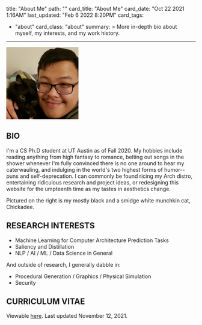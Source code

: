 title: "About Me"
path: ""
card_title: "About Me"
card_date: "Oct 22 2021 1:16AM"
last_updated: "Feb 6 2022 8:20PM"
card_tags:
- "about"
card_class: "about"
summary: >
  More in-depth bio about myself, my interests, and my work history.

---

![profile pic](/static/media/profile.png)

## BIO

I'm a CS Ph.D student at UT Austin as of Fall 2020. My hobbies include reading
anything from high fantasy to romance, belting out songs in the shower whenever
I'm fully convinced there is no one around to hear my caterwauling, and
indulging in the world's two highest forms of humor--puns and self-deprecation.
I can commonly be found ricing my Arch distro, entertaining ridiculous research
and project ideas, or redesigning this website for the umpteenth time as my
tastes in aesthetics change.

Pictured on the right is my mostly black and a smidge white munchkin cat,
Chickadee.

## RESEARCH INTERESTS

- Machine Learning for Computer Architecture Prediction Tasks
- Saliency and Distillation
- NLP / AI / ML / Data Science in General

And outside of research, I generally dabble in:

- Procedural Generation / Graphics / Physical Simulation
- Security

## CURRICULUM VITAE

Viewable [here](/static/documents/quang_duong_cv.pdf). Last updated November 12, 2021.
